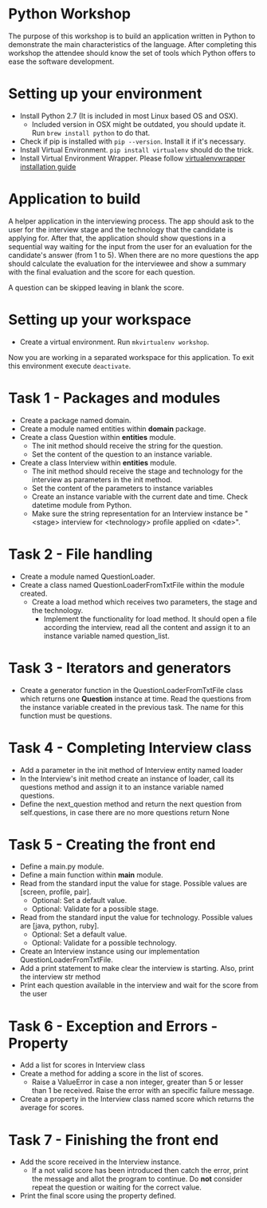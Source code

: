# Python Workshop
The purpose of this workshop is to build an application written in Python to demonstrate the main characteristics of the language. After completing this workshop the attendee should know the set of tools which Python offers to ease the software development.

# Setting up your environment
- Install Python 2.7 (It is included in most Linux based OS and OSX).
  - Included version in OSX might be outdated, you should update it. Run `brew install python` to do that.
- Check if pip is installed with `pip --version`. Install it if it's necessary.
- Install Virtual Environment. `pip install virtualenv` should do the trick.
- Install Virtual Environment Wrapper. Please follow [virtualenvwrapper installation guide](http://virtualenvwrapper.readthedocs.org/en/latest/install.html)

# Application to build
A helper application in the interviewing process. The app should ask to the user for the interview stage and the technology that the candidate is applying for. After that, the application should show questions in a sequential way waiting for the input from the user for an evaluation for the candidate's answer (from 1 to 5). When there are no more questions the app should calculate the evaluation for the interviewee and show a summary with the final evaluation and the score for each question.

A question can be skipped leaving in blank the score.

# Setting up your workspace
- Create a virtual environment. Run `mkvirtualenv workshop`.

Now you are working in a separated workspace for this application. To exit this environment execute `deactivate`.

# Task 1 - Packages and modules
- Create a package named domain.
- Create a module named entities within **domain** package.
- Create a class Question within **entities** module.
  - The init method should receive the string for the question.
  - Set the content of the question to an instance variable.
- Create a class Interview within **entities** module.
  - The init method should receive the stage and technology for the interview as parameters in the init method.
  - Set the content of the parameters to instance variables
  - Create an instance variable with the current date and time. Check datetime module from Python.
  - Make sure the string representation for an Interview instance be "\<stage\> interview for \<technology\> profile applied on \<date\>".

# Task 2 - File handling
- Create a module named QuestionLoader.
- Create a class named QuestionLoaderFromTxtFile within the module created.
  - Create a load method which receives two parameters, the stage and the technology.
      - Implement the functionality for load method. It should open a file according the interview, read all the content and assign it to an instance variable named question_list.

# Task 3 - Iterators and generators
- Create a generator function in the QuestionLoaderFromTxtFile class which returns one **Question** instance at time. Read the questions from the instance variable created in the previous task. The name for this function must be questions.

# Task 4 - Completing Interview class
- Add a parameter in the init method of Interview entity named loader
- In the Interview's init method create an instance of loader, call its questions method and assign it to an instance variable named questions.
- Define the next_question method and return the next question from self.questions, in case there are no more questions return None

# Task 5 - Creating the front end
- Define a main.py module.
- Define a main function within **main** module.
- Read from the standard input the value for stage. Possible values are [screen, profile, pair].
  - Optional: Set a default value.
  - Optional: Validate for a possible stage.
- Read from the standard input the value for technology. Possible values are [java, python, ruby].
  - Optional: Set a default value.
  - Optional: Validate for a possible technology.
- Create an Interview instance using our implementation QuestionLoaderFromTxtFile.
- Add a print statement to make clear the interview is starting. Also, print the interview str method
- Print each question available in the interview and wait for the score from the user

# Task 6 - Exception and Errors - Property
- Add a list for scores in Interview class
- Create a method for adding a score in the list of scores.
  - Raise a ValueError in case a non integer, greater than 5 or lesser than 1 be received. Raise the error with an specific failure message.
- Create a property in the Interview class named score which returns the average for scores.

# Task 7 - Finishing the front end
- Add the score received in the Interview instance.
  - If a not valid score has been introduced then catch the error, print the message and allot the program to continue. Do **not** consider repeat the question or waiting for the correct value.
- Print the final score using the property defined.
